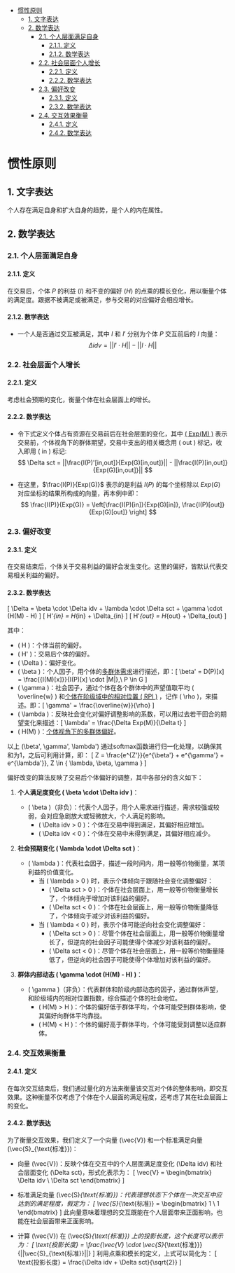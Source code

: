 
- [惯性原则](#惯性原则)
  - [1. 文字表达](#1-文字表达)
  - [2. 数学表达](#2-数学表达)
    - [2.1. 个人层面满足自身](#21-个人层面满足自身)
      - [2.1.1. 定义](#211-定义)
      - [2.1.2. 数学表达](#212-数学表达)
    - [2.2. 社会层面个人增长](#22-社会层面个人增长)
      - [2.2.1. 定义](#221-定义)
      - [2.2.2. 数学表达](#222-数学表达)
    - [2.3. 偏好改变](#23-偏好改变)
      - [2.3.1. 定义](#231-定义)
      - [2.3.2. 数学表达](#232-数学表达)
    - [2.4. 交互效果衡量](#24-交互效果衡量)
      - [2.4.1. 定义](#241-定义)
      - [2.4.2. 数学表达](#242-数学表达)


# 惯性原则

## 1. 文字表达
个人存在满足自身和扩大自身的趋势，是个人的内在属性。

## 2. 数学表达

### 2.1. 个人层面满足自身

#### 2.1.1. 定义
在交易后，个体 $P$ 的利益 ($I$) 和不变的偏好 ($H$) 的点乘的模长变化，用以衡量个体的满足度。跟据不被满足或被满足，参与交易的对应偏好会相应增长。

#### 2.1.2. 数学表达
- 一个人是否通过交互被满足，其中 $I$ 和 $I'$ 分别为个体 $P$ 交互前后的 $I$ 向量：
$$\Delta idv = ||I' \cdot H|| - ||I \cdot H||$$

### 2.2. 社会层面个人增长

#### 2.2.1. 定义
考虑社会预期的变化，衡量个体在社会层面上的增长。

#### 2.2.2. 数学表达

- 令下式定义个体占有资源在交易前后在社会层面的变化，其中 [\( Exp(M) \)](\基本概念\预期.md#13-多群体预期的计算) 表示交易前，个体视角下的群体期望，交易中支出的相关概念用 \( out \) 标记，收入即用 \( in \) 标记:
$$ \Delta sct = ||\frac{I(P)'[in,out]}{Exp(G)[in,out]}|| - ||\frac{I(P)[in,out]}{Exp(G)[in,out]}|| $$

- 在这里，$\frac{I(P)}{Exp(G)}$ 表示的是利益 $I(P)$ 的每个坐标除以 $Exp(G)$ 对应坐标的结果所构成的向量，再本例中即：
$$
\frac{I(P)}{Exp(G)} = \left[\frac{I(P)[in]}{Exp(G)[in]}, \frac{I(P)[out]}{Exp(G)[out]} \right]
$$

### 2.3. 偏好改变

#### 2.3.1. 定义

在交易结束后，个体关于交易利益的偏好会发生变化。这里的偏好，皆默认代表交易相关利益的偏好。

#### 2.3.2. 数学表达

\[ \Delta = \beta \cdot \Delta idv + \lambda \cdot  \Delta sct + \gamma \cdot (H(M) - H) \]
\[ H'_{in} = H_{in} + \Delta_{in} \]
\[ H'_{out} = H_{out} + \Delta_{out} \]

其中：

- \( H \)：个体当前的偏好。
- \( H' \)：交易后个体的偏好。
- \( \Delta \)：偏好变化。
- \( \beta \)：个人因子，用个体的[多群体需求](\基本概念\需求.md#13-多群体需求计算)进行描述，即：\[ \beta' = D(P)[x] = \frac{{I(M)[x]}}{I(P)[x] \cdot |M|},\ P \in G \]
- \( \gamma \)：社会因子，通过个体在各个群体中的声望值取平均 \( \overline{w} \) 和[个体在阶级域中的相对位置 \( RPI \)](\基本概念\阶级.md#15-阶级内相对地位指数) ，记作 \( \rho \)，来描述。即：\[ \gamma' = \frac{\overline{w}}{\rho} \]
- \( \lambda \)：反映社会变化对偏好调整影响的系数，可以用过去若干回合的期望变化来描述：\[ \lambda' = \frac{\Delta Exp(M)}{\Delta t} \]
- \( H(M) \)：[个体视角下的多群体偏好](\基本概念\偏好.md#13-多群体偏好计算)。

以上 \(\beta', \gamma', \lambda'\) 通过softmax函数进行归一化处理，以确保其和为1，之后可利用计算，即：
\[ Z = \frac{e^{Z'}}{e^{\beta'} + e^{\gamma'} + e^{\lambda'}}, Z \in \{ \lambda, \beta, \gamma \} \]

偏好改变的算法反映了交易后个体偏好的调整，其中各部分的含义如下：

1. **个人满足度变化 \( \beta \cdot \Delta idv \)**：

   - \( \beta \)（非负）：代表个人因子，用个人需求进行描述，需求较强或较弱，会对应急剧放大或轻微放大，个人满足的影响。
      - \( \Delta idv > 0 \)：个体在交易中得到满足，其偏好相应增加。
      - \( \Delta idv < 0 \)：个体在交易中未得到满足，其偏好相应减少。

2. **社会预期变化 \( \lambda \cdot \Delta sct \)**：

   - \( \lambda \)：代表社会因子，描述一段时间内，用一般等价物衡量，某项利益的价值变化。
     - 当 \( \lambda > 0 \) 时，表示个体倾向于跟随社会变化调整偏好：
       - \( \Delta sct > 0 \)：个体在社会层面上，用一般等价物衡量增长了，个体倾向于增加对该利益的偏好。
       - \( \Delta sct < 0 \)：个体在社会层面上，用一般等价物衡量降低了，个体倾向于减少对该利益的偏好。
     - 当 \( \lambda < 0 \) 时，表示个体可能逆向社会变化调整偏好：
       - \( \Delta sct > 0 \)：尽管个体在社会层面上，用一般等价物衡量增长了，但逆向的社会因子可能使得个体减少对该利益的偏好。
       - \( \Delta sct < 0 \)：尽管个体在社会层面上，用一般等价物衡量降低了，但逆向的社会因子可能使得个体增加对该利益的偏好。

3. **群体内部动态 \( \gamma \cdot (H(M) - H) \)**：

   - \( \gamma \)（非负）：代表群体和阶级内部动态的因子，通过群体声望，和阶级域内的相对位置指数，综合描述个体的社会地位。
      - \( H(M) > H \)：个体的偏好低于群体平均，个体可能受到群体影响，使其偏好向群体平均靠拢。
      - \( H(M) < H \)：个体的偏好高于群体平均，个体可能受到调整以适应群体。

### 2.4. 交互效果衡量

#### 2.4.1. 定义

在每次交互结束后，我们通过量化的方法来衡量该交互对个体的整体影响，即交互效果。这种衡量不仅考虑了个体在个人层面的满足程度，还考虑了其在社会层面上的变化。

#### 2.4.2. 数学表达

为了衡量交互效果，我们定义了一个向量 \(\vec{V}\) 和一个标准满足向量 \(\vec{S}_{\text{标准}}\)：

- 向量 \(\vec{V}\)：反映个体在交互中的个人层面满足度变化 \(\Delta idv\) 和社会层面变化 \(\Delta sct\)，形式化表示为：
\[ \vec{V} = \begin{bmatrix} \Delta idv \\ \Delta sct \end{bmatrix} \]

- 标准满足向量 \(\vec{S}_{\text{标准}}\)：代表理想状态下个体在一次交互中应达到的满足程度，假定为：
\[ \vec{S}_{\text{标准}} = \begin{bmatrix} 1 \\ 1 \end{bmatrix} \]
此向量意味着理想的交互既能在个人层面带来正面影响，也能在社会层面带来正面影响。

- 计算 \(\vec{V}\) 在 \(\vec{S}_{\text{标准}}\) 上的投影长度，这个长度可以表示为：
\[ \text{投影长度} = \frac{\vec{V} \cdot \vec{S}_{\text{标准}}}{||\vec{S}_{\text{标准}}||} \] 利用点乘和模长的定义，上式可以简化为：
\[ \text{投影长度} = \frac{\Delta idv + \Delta sct}{\sqrt{2}} \]